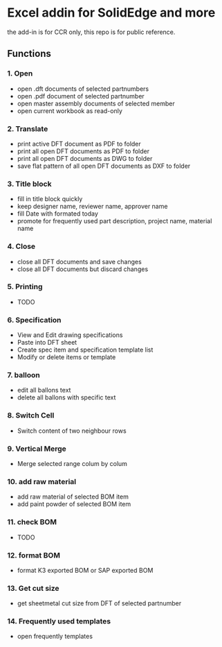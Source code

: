 # Excel addin for SolidEdge and more
the add-in is for CCR only, this repo is for public reference.

## Functions
### 1. Open 
 - open .dft documents of selected partnumbers
 - open .pdf document of selected partnumber
 - open master assembly documents of selected member
 - open current workbook as read-only
### 2. Translate
 - print active DFT document as PDF to folder
 - print all open DFT documents as PDF to folder
 - print all open DFT documents as DWG to folder
 - save flat pattern of all open DFT documents as DXF to folder
### 3. Title block
 - fill in title block quickly
 - keep designer name, reviewer name, approver name
 - fill Date with formated today
 - promote for frequently used part description, project name, material name
### 4. Close
 - close all DFT documents and save changes
 - close all DFT documents but discard changes
### 5. Printing
 - TODO
### 6. Specification
 - View and Edit drawing specifications
 - Paste into DFT sheet
 - Create spec item and specification template list
 - Modify or delete items or template
### 7. balloon
 - edit all ballons text
 - delete all ballons with specific text
### 8. Switch Cell
 - Switch content of two neighbour rows
### 9. Vertical Merge
 - Merge selected range colum by colum
### 10. add raw material
 - add raw material of selected BOM item
 - add paint powder of selected BOM item
### 11. check BOM 
 - TODO
### 12. format BOM
 - format K3 exported BOM or SAP exported BOM
### 13. Get cut size
 - get sheetmetal cut size from DFT of selected partnumber 
### 14. Frequently used templates
 - open frequently templates

  


